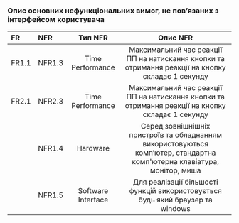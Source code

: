 ### Опис основних нефункціональних вимог, не пов’язаних з інтерфейсом користувача

|FR|NFR|Тип NFR|Опис NFR|
|:-|:-|:-:|:-:|
|FR1.1|NFR1.3|Time Performance|Максимальний час реакції ПП на натискання кнопки та отримання реакції на кнопку складає 1 секунду|
|FR2.1|NFR2.3|Time Performance|Максимальний час реакції ПП на натискання кнопки та отримання реакції на кнопку складає 1 секунду|
||NFR1.4|Hardware|Серед зовнішнішніх пристроїв та обладнанням використовуються комп’ютер, стандартна комп'ютерна клавіатура, монітор, миша|
||NFR1.5|Software Interface|Для реалізації більшості функцій використовується будь який браузер та windows|
